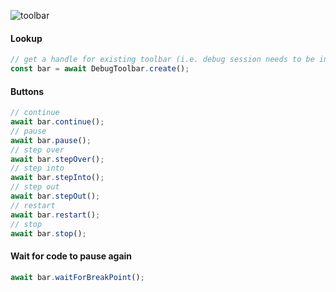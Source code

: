 ![toolbar](https://user-images.githubusercontent.com/4181232/122540755-3bc5fe00-d029-11eb-8b74-77ee740acdad.png)

#### Lookup

```typescript
// get a handle for existing toolbar (i.e. debug session needs to be in progress)
const bar = await DebugToolbar.create();
```

#### Buttons

```typescript
// continue
await bar.continue();
// pause
await bar.pause();
// step over
await bar.stepOver();
// step into
await bar.stepInto();
// step out
await bar.stepOut();
// restart
await bar.restart();
// stop
await bar.stop();
```

#### Wait for code to pause again

```typescript
await bar.waitForBreakPoint();
```
